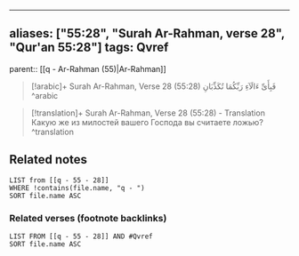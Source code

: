 
---
aliases: ["55:28", "Surah Ar-Rahman, verse 28", "Qur'an 55:28"]
tags: Qvref
---

parent:: [[q - Ar-Rahman (55)|Ar-Rahman]]

> [!arabic]+ Surah Ar-Rahman, Verse 28 (55:28)
> <span class="quran-arabic">فَبِأَىِّ ءَالَآءِ رَبِّكُمَا تُكَذِّبَانِ</span>
^arabic

> [!translation]+ Surah Ar-Rahman, Verse 28 (55:28) - Translation
> Какую же из милостей вашего Господа вы считаете ложью?
^translation



## Related notes
```dataview
LIST from [[q - 55 - 28]]
WHERE !contains(file.name, "q - ")
SORT file.name ASC
```

### Related verses (footnote backlinks)
```dataview
LIST FROM [[q - 55 - 28]] AND #Qvref
SORT file.name ASC
```

